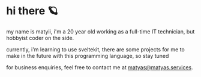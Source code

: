 # hi there 🪐

my name is matyii, i'm a 20 year old working as a full-time IT technician, but hobbyist coder on the side.

currently, i'm learning to use sveltekit, there are some projects for me to make in the future with this programming language, so stay tuned

for business enquiries, feel free to contact me at [matyas@matyas.services](mailto:matyas@matyas.services).
